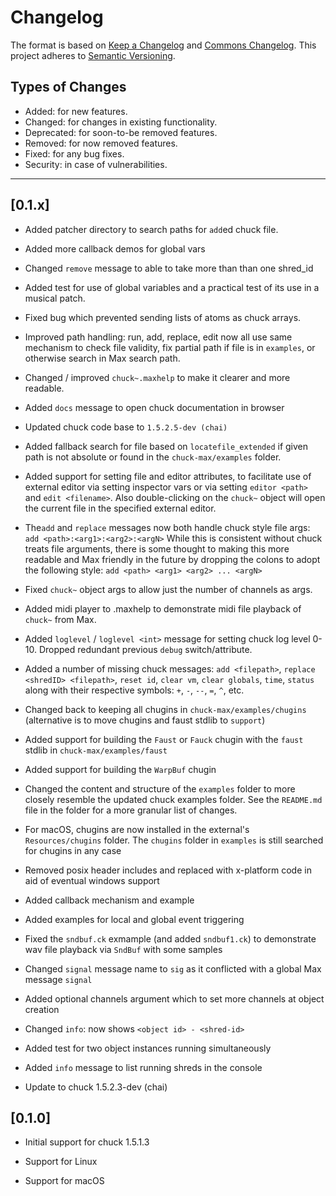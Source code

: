 # Changelog

The format is based on [Keep a Changelog](https://keepachangelog.com/en/1.0.0/) and [Commons Changelog](https://common-changelog.org). This project adheres to [Semantic Versioning](https://semver.org/spec/v2.0.0.html).

## Types of Changes

- Added: for new features.
- Changed: for changes in existing functionality.
- Deprecated: for soon-to-be removed features.
- Removed: for now removed features.
- Fixed: for any bug fixes.
- Security: in case of vulnerabilities.

---

## [0.1.x]

- Added patcher directory to search paths for `add`ed chuck file.

- Added more callback demos for global vars

- Changed `remove` message to able to take more than than one shred_id

- Added test for use of global variables and a practical test of its use in a musical patch.

- Fixed bug which prevented sending lists of atoms as chuck arrays.

- Improved path handling: run, add, replace, edit now all use same mechanism to check file validity, fix partial path if file is in `examples`, or otherwise search in Max search path.

- Changed / improved `chuck~.maxhelp` to make it clearer and more readable.

- Added `docs` message to open chuck documentation in browser

- Updated chuck code base to `1.5.2.5-dev (chai)`

- Added fallback search for file based on `locatefile_extended` if given path is not absolute or found in the `chuck-max/examples` folder.

- Added support for setting file and editor attributes, to facilitate use of external editor via setting inspector vars or via setting `editor <path>` and `edit <filename>`. Also double-clicking on the `chuck~` object will open the current file in the specified external editor.

- The`add` and `replace` messages now both handle chuck style file args:  `add <path>:<arg1>:<arg2>:<argN>`  While this is consistent without chuck treats file arguments, there is some thought to making this more readable and Max friendly in the future by dropping the colons to adopt the following style: `add <path> <arg1> <arg2> ... <argN>`

- Fixed `chuck~` object args to allow just the number of channels as args.

- Added midi player to .maxhelp to demonstrate midi file playback of `chuck~` from Max.

- Added `loglevel` / `loglevel <int>` message for setting chuck log level 0-10. Dropped redundant previous `debug` switch/attribute.

- Added a number of missing chuck messages: `add <filepath>`, `replace <shredID> <filepath>`, `reset id`, `clear vm`, `clear globals`, `time`, `status` along with their respective symbols: `+`, `-`, `--`, `=`, `^`, etc.

- Changed back to keeping all chugins in `chuck-max/examples/chugins` (alternative is to move chugins and faust stdlib to `support`)

- Added support for building the `Faust` or `Fauck` chugin with the `faust`
stdlib in `chuck-max/examples/faust`

- Added support for building the `WarpBuf` chugin

- Changed the content and structure of the `examples` folder to more closely resemble the updated chuck examples folder. See the `README.md` file in the folder for a more granular list of changes.

- For macOS, chugins are now installed in the external's `Resources/chugins` folder. The `chugins` folder in `examples` is still searched for chugins in any case

- Removed posix header includes and replaced with x-platform code in aid of eventual windows support

- Added callback mechanism and example

- Added examples for local and global event triggering

- Fixed the `sndbuf.ck` exmample (and added `sndbuf1.ck`) to demonstrate wav file playback via `SndBuf` with some samples

- Changed `signal` message name to `sig` as it conflicted with a global Max message `signal`

- Added optional channels argument which to set more channels at object creation

- Changed `info`: now shows `<object id> - <shred-id>`

- Added test for two object instances running simultaneously

- Added `info` message to list running shreds in the console

- Update to chuck 1.5.2.3-dev (chai)

## [0.1.0]

- Initial support for chuck 1.5.1.3

- Support for Linux

- Support for macOS

